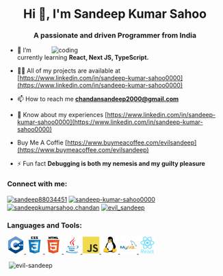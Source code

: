 <h1 align="center">Hi 👋, I'm Sandeep Kumar Sahoo</h1>
<h3 align="center">A passionate and driven Programmer from India</h3>
<img align="right" alt="coding" width="400" src="https://miro.medium.com/v2/resize:fit:1400/1*LEH5tUEQReWe8Iu-UEV3Pg.gif">

- 🌱 I’m currently learning **React, Next JS, TypeScript.**

- 👨‍💻 All of my projects are available at [https://www.linkedin.com/in/sandeep-kumar-sahoo0000](https://www.linkedin.com/in/sandeep-kumar-sahoo0000)

- 📫 How to reach me **chandansandeep2000@gmail.com**

- 📄 Know about my experiences [https://www.linkedin.com/in/sandeep-kumar-sahoo0000](https://www.linkedin.com/in/sandeep-kumar-sahoo0000)
-  Buy Me A Coffie [https://www.buymeacoffee.com/evilsandeep](https://www.buymeacoffee.com/evilsandeep)
- ⚡ Fun fact **Debugging is both my nemesis and my guilty pleasure**

<h3 align="left">Connect with me:</h3>
<p align="left">
<a href="https://twitter.com/sandeep88034451" target="blank"><img align="center" src="https://raw.githubusercontent.com/rahuldkjain/github-profile-readme-generator/master/src/images/icons/Social/twitter.svg" alt="sandeep88034451" height="30" width="40" /></a>
<a href="https://linkedin.com/in/sandeep-kumar-sahoo0000" target="blank"><img align="center" src="https://raw.githubusercontent.com/rahuldkjain/github-profile-readme-generator/master/src/images/icons/Social/linked-in-alt.svg" alt="sandeep-kumar-sahoo0000" height="30" width="40" /></a>
<a href="https://fb.com/sandeepkumarsahoo.chandan" target="blank"><img align="center" src="https://raw.githubusercontent.com/rahuldkjain/github-profile-readme-generator/master/src/images/icons/Social/facebook.svg" alt="sandeepkumarsahoo.chandan" height="30" width="40" /></a>
<a href="https://instagram.com/evil_sandeep" target="blank"><img align="center" src="https://raw.githubusercontent.com/rahuldkjain/github-profile-readme-generator/master/src/images/icons/Social/instagram.svg" alt="evil_sandeep" height="30" width="40" /></a>
</p>

<h3 align="left">Languages and Tools:</h3>
<p align="left"> <a href="https://www.w3schools.com/cpp/" target="_blank" rel="noreferrer"> <img src="https://raw.githubusercontent.com/devicons/devicon/master/icons/cplusplus/cplusplus-original.svg" alt="cplusplus" width="40" height="40"/> </a> <a href="https://www.w3schools.com/css/" target="_blank" rel="noreferrer"> <img src="https://raw.githubusercontent.com/devicons/devicon/master/icons/css3/css3-original-wordmark.svg" alt="css3" width="40" height="40"/> </a> <a href="https://www.w3.org/html/" target="_blank" rel="noreferrer"> <img src="https://raw.githubusercontent.com/devicons/devicon/master/icons/html5/html5-original-wordmark.svg" alt="html5" width="40" height="40"/> </a> <a href="https://www.java.com" target="_blank" rel="noreferrer"> <img src="https://raw.githubusercontent.com/devicons/devicon/master/icons/java/java-original.svg" alt="java" width="40" height="40"/> </a> <a href="https://developer.mozilla.org/en-US/docs/Web/JavaScript" target="_blank" rel="noreferrer"> <img src="https://raw.githubusercontent.com/devicons/devicon/master/icons/javascript/javascript-original.svg" alt="javascript" width="40" height="40"/> </a> <a href="https://www.linux.org/" target="_blank" rel="noreferrer"> <img src="https://raw.githubusercontent.com/devicons/devicon/master/icons/linux/linux-original.svg" alt="linux" width="40" height="40"/> </a> <a href="https://www.mysql.com/" target="_blank" rel="noreferrer"> <img src="https://raw.githubusercontent.com/devicons/devicon/master/icons/mysql/mysql-original-wordmark.svg" alt="mysql" width="40" height="40"/> </a> <a href="https://reactjs.org/" target="_blank" rel="noreferrer"> <img src="https://raw.githubusercontent.com/devicons/devicon/master/icons/react/react-original-wordmark.svg" alt="react" width="40" height="40"/> </a> </p>

<p>&nbsp;<img align="center" src="https://github-readme-stats.vercel.app/api?username=evil-sandeep&show_icons=true&locale=en" alt="evil-sandeep" /></p>
